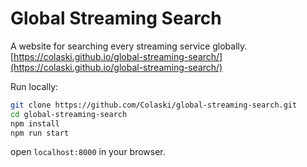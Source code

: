 # Global Streaming Search

A website for searching every streaming service globally.
[https://colaski.github.io/global-streaming-search/](https://colaski.github.io/global-streaming-search/)

Run locally:

```bash
git clone https://github.com/Colaski/global-streaming-search.git
cd global-streaming-search
npm install
npm run start
```
open `localhost:8000` in your browser.
